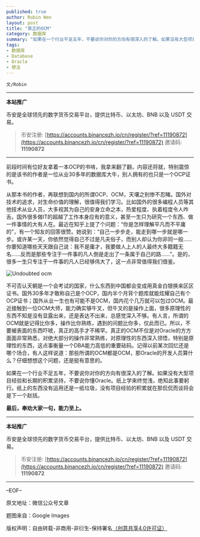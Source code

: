 ```yaml
---
published: true
author: Robin Wen
layout: post
title: "真正的OCM"
category: 数据库
summary: "如果在一个行业不足五年，不要说你对你的方向有很深入的了解。如果没有大型项目经验和长期的积累坚持，不要说你懂Oracle。纸上学来终觉浅，绝知此事要躬行。纸上的东西没有运用还是一纸垃圾，没有项目经验的积累就在那侃侃而谈将会是下一个赵括。"
tags:
- 数据库
- Database
- Oracle
- 想法
---
```


`文/Robin`

***

**本站推广**

币安是全球领先的数字货币交易平台，提供比特币、以太坊、BNB 以及 USDT 交易。

> 币安注册: [https://accounts.binancezh.io/cn/register/?ref=11190872](https://accounts.binancezh.io/cn/register/?ref=11190872)
> 邀请码: **11190872**

***

前段时间有位好友拿着一本OCP的书啃，我拿来翻了翻，内容还将就，特别震惊的是该书的作者是一位从业30多年的数据库大牛，别人拥有的也只是一个OCP证书。

从那本书的作者，再联想到国内的所谓OCP、OCM，天壤之别惨不忍睹。国外对技术的追求，对生命价值的理解，很值得我们学习。比如国外的很多编程人员等其他技术从业人员，大多视其为自己的安身立命之本，热爱程度、执着程度令人咋舌。国外很多做IT的超越了工作本身应有的意义，甚至一生只为研究一个东西、做一件事情的大有人在。最近在知乎上提了个问题：“你是怎样理解平凡而不平庸的”，有一个知友的回答很赞。她说到：“自己一步步走，能走到哪一步就是哪一步。或许某一天，你依然觉得自己不过是凡夫俗子，而别人却认为你非同一般……你要知道哪些天天跟自己说：我不是庸才，我要做人上人的人最终大多籍籍无名……反而是那些专注于一件事的凡人倒是走出了一条属于自己的路……”。是的，很多一生只专注于一件事的凡人已经够伟大了，这一点非常值得我们借鉴。

![Undoubted ocm ](https://cdn.dbarobin.com/U97n5D5.jpg)

不可否认天朝是一个会考试的国家，什么东西到中国都会变成用真金白银换来区区证书。国外30多年才敢称自己是个OCP，国内半个月背个题库就能炫耀自己有个OCP证书；国外从业一生也有可能不是OCM，国内花个几万就可以包过OCM。最近接触到一位OCM大师，能力确实够牛叉，但牛叉的是操作上面，很多原理性的东西不知是没有显露出来，还是表达不出来，总感觉深入不够。有人言，所谓的OCM就是记得比你多，操作比你熟练，遇到的问题比你多，仅此而已。所以，不要被表面的东西吓唬，真正的高手才不稀罕。真正的OCM不仅是对Oracle的方方面面非常熟悉，对绝大部分的操作非常熟练，对原理性的东西深入领悟，特别是原理性的东西，这点事衡量一个DBA能力高低的重要砝码。记得以前某次回忆还是哪个场合，有人这样说道：那些所谓的OCM都是OCM，那Oracle的开发人员算什么？仔细想想这个问题，还是挺有意思的。

如果在一个行业不足五年，不要说你对你的方向有很深入的了解。如果没有大型项目经验和长期的积累坚持，不要说你懂Oracle。纸上学来终觉浅，绝知此事要躬行。纸上的东西没有运用还是一纸垃圾，没有项目经验的积累就在那侃侃而谈将会是下一个赵括。

**最后，奉劝大家一句，能力至上。**

***

**本站推广**

币安是全球领先的数字货币交易平台，提供比特币、以太坊、BNB 以及 USDT 交易。

> 币安注册: [https://accounts.binancezh.io/cn/register/?ref=11190872](https://accounts.binancezh.io/cn/register/?ref=11190872)
> 邀请码: **11190872**

***

–EOF–

原文地址：微信公众号文章

题图来自：Google Images

版权声明：自由转载-非商用-非衍生-保持署名<a href="http://creativecommons.org/licenses/by-nc-nd/4.0/deed.zh" target="_blank">（创意共享4.0许可证）</a>
